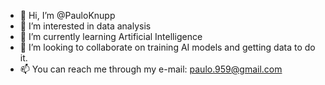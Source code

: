 - 👋 Hi, I’m @PauloKnupp
- 👀 I’m interested in data analysis
- 🌱 I’m currently learning Artificial Intelligence
- 💞️ I’m looking to collaborate on training AI models and getting data to do it.
- 📫 You can reach me through my e-mail: paulo.959@gmail.com

<!---
PauloKnupp/PauloKnupp is a ✨ special ✨ repository because its `README.md` (this file) appears on your GitHub profile.
You can click the Preview link to take a look at your changes.
--->

